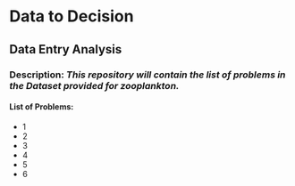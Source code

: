 # Data to Decision

## Data Entry Analysis

### Description: _This repository will contain the list of problems in the Dataset provided for zooplankton._
#### List of Problems:
* 1
* 2
* 3
* 4
* 5
* 6
